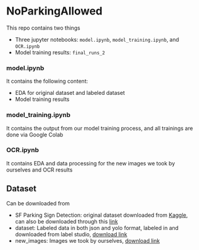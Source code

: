 # NoParkingAllowed

This repo contains two things
* Three jupyter notebooks: `model.ipynb`, `model_training.ipynb`, and `OCR.ipynb`
* Model training results: `final_runs_2`

### model.ipynb

It contains the following content:

* EDA for original dataset and labeled dataset
* Model training results

### model_training.ipynb

It contains the output from our model training process, and all trainings are done via Google Colab

### OCR.ipynb

It contains EDA and data processing for the new images we took by ourselves and OCR results

## Dataset

Can be downloaded from 

* SF Parking Sign Detection: original dataset downloaded from [Kaggle](https://www.kaggle.com/datasets/mathurinache/san-francisco-parking-sign-detection), can also be downloaded through this [link](https://drive.google.com/drive/folders/1HahS96j5N48zCj9_3ovTfduVOXJR6Ag_?usp=sharing)
* dataset: Labeled data in both json and yolo format, labeled in and downloaded from label studio, [download link](https://drive.google.com/drive/folders/1j4t68YdCKUM2j9jE0sd8w_e_H78rkaq8?usp=sharing)
* new_images: Images we took by ourselves, [download link](https://drive.google.com/drive/folders/1xrxk0ZSA-JZG3sujHKvukYbR5zQ1JCnt?usp=sharing)


